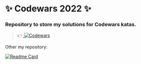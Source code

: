 # ✨ Codewars 2022 ✨
### Repository to store my solutions for Codewars katas.

>
>👉<a target="_blank" href="https://www.codewars.com/users/SvetlanaPrus">
><img src="https://www.codewars.com/users/SvetlanaPrus/badges/large" alt="Codewars"/>
></a> 

Other my repository:

[![Readme Card](https://github-readme-stats.vercel.app/api/pin/?username=SvetlanaPrus&repo=Codewars-Solutions&title_color=ffffff&text_color=c9cacc&icon_color=85E0F2&bg_color=17505C)](https://github.com/SvetlanaPrus/Codewars-Solutions)



